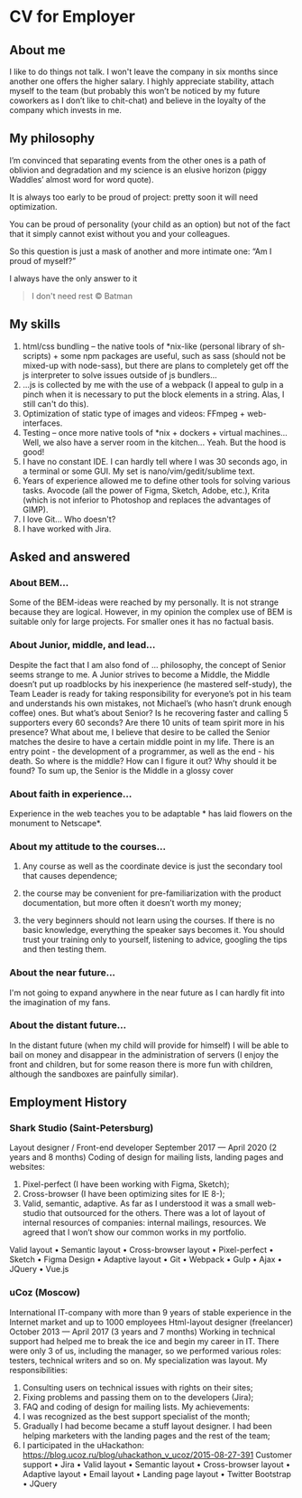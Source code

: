 CV for Employer
========================
About me
-------------------------
I like to do things not talk.
I won't leave the company in six months since another one offers the higher salary.
I highly appreciate stability, attach myself to the team (but probably this won’t be noticed by my future coworkers as I don’t like to chit-chat) and believe in the loyalty of the company which invests in me.

My philosophy
-------------------------
I’m convinced that separating events from the other ones is a path of oblivion and degradation and my science is an elusive horizon (piggy Waddles’ almost word for word quote).

It is always too early to be proud of project: pretty soon it will need optimization.

You can be proud of personality (your child as an option) but not of the fact that it simply cannot exist without you and your colleagues.

So this question is just a mask of another and  more intimate one: “Am I proud of myself?”

I always have the only answer to it
> I don't need rest © Batman

My skills
-------------------------
1. html/css bundling – the native tools of *nix-like (personal library of sh-scripts) + some npm packages are useful, such as sass (should not be mixed-up with node-sass), but there are plans to completely get off the js interpreter to solve issues outside of js bundlers...
2. ...js is collected by me with the use of a webpack (I appeal to gulp in a pinch when it is necessary to put the block elements in a string. Alas, I still can't do this).
3. Optimization of static type of images and videos: FFmpeg + web-interfaces.
4. Testing – once more native tools of *nix + dockers + virtual machines... Well, we also have a server room in the kitchen... Yeah. But the hood is good!
5. I have no constant IDE. I can hardly tell where I was 30 seconds ago, in a terminal or some GUI. My set is nano/vim/gedit/sublime text.
6. Years of experience allowed me to define other tools for solving various tasks. Avocode (all the power of Figma, Sketch, Adobe, etc.), Krita (which is not inferior to Photoshop and replaces the advantages of GIMP).
7. I love Git... Who doesn't?
8. I have worked with Jira.

Asked and answered
-------------------------
### About BEM...
Some of the BEM-ideas were reached by my personally. It is not strange because they are logical. However, in my opinion the complex use of BEM is suitable only for large projects. For smaller ones it has no factual basis.

### About Junior, middle, and lead...
Despite the fact that I am also fond of  ... philosophy, the concept of Senior seems strange to me. A Junior strives to become a Middle, the Middle doesn’t put up roadblocks by his inexperience (he mastered self-study), the Team Leader is ready for taking responsibility for everyone’s pot in his team and understands his own mistakes, not Michael’s (who hasn’t drunk enough coffee) ones. But what’s about Senior? Is he recovering faster and calling 5 supporters every 60 seconds? Are there 10 units of team spirit more in his presence? What about me, I believe that desire to be called the Senior matches the desire to have a certain middle point in my life. There is an entry point - the development of a programmer, as well as the end - his death. So where is the middle? How can I figure it out? Why should it be found? To sum up, the Senior is the Middle in a glossy cover

### About faith in experience...
Experience in the web teaches you to be adaptable * has laid flowers on the monument to Netscape*.

### About my attitude to the courses...
1) Any course as well as the coordinate device is just the secondary tool that causes dependence;

2) the course may be convenient for pre-familiarization with the product documentation, but more often it doesn’t worth my money;

3) the very beginners should not learn using the courses. If there is no basic knowledge, everything the speaker says becomes it. You should trust your training only to yourself, listening to advice, googling the tips and then testing them.

### About the near future...
I'm not going to expand anywhere in the near future as I can hardly fit into the imagination of my fans.

### About the distant future...
In the distant future (when my child will provide for himself) I will be able to bail on money and disappear in the administration of servers (I enjoy the front and children, but for some reason there is more fun with children, although the sandboxes are painfully similar).

Employment History
-------------------------
### Shark Studio (Saint-Petersburg)
Layout designer / Front-end developer
September 2017 — April 2020 (2 years and 8 months)
Coding of design for mailing lists, landing pages and websites:
1. Pixel-perfect (I have been working with Figma, Sketch);
2. Cross-browser (I have been optimizing sites for IE 8-);
3. Valid, semantic, adaptive.
As far as I understood it was a small web-studio that outsourced for the others. There was a lot of layout of internal resources of companies: internal mailings, resources. We agreed that I won’t show our common works in my portfolio.

Valid layout • Semantic layout • Cross-browser layout • Pixel-perfect • Sketch • Figma Design • Adaptive layout • Git • Webpack • Gulp • Ajax • JQuery • Vue.js

### uCoz (Moscow)
International IT-company with more than 9 years of stable experience in the Internet market and up to 1000 employees
Html-layout designer (freelancer)
October 2013 — April 2017 (3 years and 7 months)
Working in technical support had helped me to break the ice and begin my career in IT.
There were only 3 of us, including the manager, so we performed various roles: testers, technical writers and so on. My specialization was layout.
My responsibilities:
1. Consulting users on technical issues with rights on their sites;
2. Fixing problems and passing them on to the developers (Jira);
3. FAQ and coding of design for mailing lists.
My achievements:
1. I was recognized as the best support specialist of the month;
2. Gradually I had become became a stuff layout designer. I had been helping marketers with the landing pages and the rest of the team;
3. I participated in the uHackathon: https://blog.ucoz.ru/blog/uhackathon_v_ucoz/2015-08-27-391
Customer support • Jira • Valid layout • Semantic layout • Cross-browser layout • Adaptive layout • Email layout • Landing page layout • Twitter Bootstrap • JQuery
